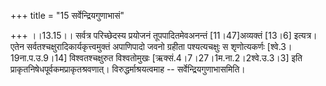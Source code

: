 +++
title = "15 सर्वेन्द्रियगुणाभासं"

+++
।।13.15।। सर्वत्र परिच्छेदस्य प्रयोजनं तूपपादितमेवअनन्तं
\[11।47\]अव्यक्तं \[13।6\] इत्यत्र। एतेन
सर्वतश्चक्षुरादिकार्यकृत्त्वमुक्तं अपाणिपादो जवनो ग्रहीता पश्यत्यचक्षुः
स शृणोत्यकर्णः \[श्वे.3।19ना.प.उ.9।14\] विश्वतश्चक्षुरुत विश्वतोमुखः
\[ऋक्सं.4।7।27।1म.ना.2।2श्वे.उ.3।3\] इति
प्राकृतनिषेधपूर्वकमप्राकृतश्रवणात्। विरुद्धर्माश्रयत्वमाह --
सर्वेन्द्रियगुणाभासमिति।
